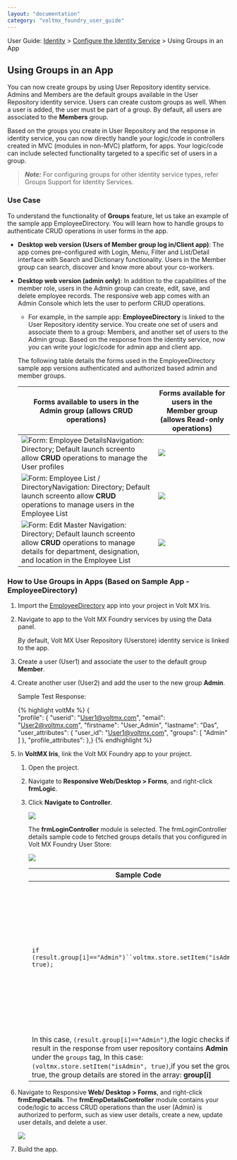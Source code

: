 ```yaml
---
layout: "documentation"
category: "voltmx_foundry_user_guide"
---
```

                               

User Guide: [Identity](Identity.html) > [Configure the Identity Service](ConfigureIdentiryService.html) > Using Groups in an App

Using Groups in an App
----------------------

You can now create groups by using User Repository identity service. Admins and Members are the default groups available in the User Repository identity service. Users can create custom groups as well. When a user is added, the user must be part of a group. By default, all users are associated to the **Members** group.

Based on the groups you create in User Repository and the response in identity service, you can now directly handle your logic/code in controllers created in MVC (modules in non-MVC) platform, for apps. Your logic/code can include selected functionality targeted to a specific set of users in a group.

> **_Note:_** For configuring groups for other identity service types, refer [](GroupsinIdentityServices.html)Groups Support for Identity Services.

### Use Case

To understand the functionality of **Groups** feature, let us take an example of the sample app EmployeeDirectory. You will learn how to handle groups to authenticate CRUD operations in user forms in the app.

*   **Desktop web version (Users of Member group log in/Client app)**: The app comes pre-configured with Login, Menu, Filter and List/Detail interface with Search and Dictionary functionality. Users in the Member group can search, discover and know more about your co-workers.
*   **Desktop web version (admin only)**: In addition to the capabilities of the member role, users in the Admin group can create, edit, save, and delete employee records. The responsive web app comes with an Admin Console which lets the user to perform CRUD operations.
    
    *   For example, in the sample app: **EmployeeDirectory** is linked to the User Repository identity service. You create one set of users and associate them to a group: Members, and another set of users to the Admin group. Based on the response from the identity service, now you can write your logic/code for admin app and client app.
    
    The following table details the forms used in the EmployeeDirectory sample app versions authenticated and authorized based admin and member groups.
    
    | Forms available to users in the **Admin** group (allows **CRUD** operations) | Forms available for users in the Member group (allows **Read-only** operations) |
    | --- | --- |
    | ![](Resources/Images/EmpDirAdminScree3_324x188.png)Form: Employee DetailsNavigation: Directory; Default launch screento allow **CRUD** operations to manage the User profiles | ![](Resources/Images/EmpDirMemberScree3_330x191.png)  |
    | ![](Resources/Images/EmpDirAdminScree1_317x184.png)Form: Employee List / DirectoryNavigation: Directory; Default launch screento allow **CRUD** operations to manage users in the Employee List | ![](Resources/Images/EmpDirMemberScree1_359x208.png) |
    | ![](Resources/Images/EmpDirAdminScree2_305x183.png)Form: Edit Master Navigation: Directory; Default launch screento allow **CRUD** operations to manage details for department, designation, and location in the Employee List | ![](Resources/Images/EmpDirMemberScree2_364x220.png) |
    

### How to Use Groups in Apps (Based on Sample App - EmployeeDirectory)

1.  Import the [EmployeeDirectory](https://marketplace.hclvoltmx.com/items/employee-directory-1) app into your project in Volt MX Iris.
2.  Navigate to app to the Volt MX Foundry services by using the Data panel.
    
    By default, Volt MX User Repository (Userstore) identity service is linked to the app.
    
3.  Create a user (User1) and associate the user to the default group **Member**.
4.  Create another user (User2) and add the user to the new group **Admin**.
    
    Sample Test Response:
    
    {% highlight voltMx %} {  
        "profile": {
            "userid": "User1@voltmx.com",
            "email": "User2@voltmx.com",
            "firstname": "User_Admin",
            "lastname": "Das",
            "user_attributes": {
                "user_id": "User1@voltmx.com",
                "groups": [
                    "Admin"
                ]
            },
            "profile_attributes": 
        },}
    {% endhighlight %}
5.  In **VoltMX Iris**, link the Volt MX Foundry app to your project.
    1.  Open the project.
    2.  Navigate to **Responsive Web/Desktop > Forms**, and right-click **frmLogic**.
    3.  Click **Navigate to Controller**.
        
        ![](Resources/Images/Groups/WebfrmLogin.png)
        
        The **frmLoginController** module is selected. The frmLoginController details sample code to fetched groups details that you configured in Volt MX Foundry User Store:
        
        ![](Resources/Images/Groups/WebfrmLoginController_757x355.png)
        
        | Sample Code | Description |
        | --- | --- |
        | `if (result.group[i]=="Admin")``voltmx.store.setItem("isAdmin", true);` | The Admin is the group in User Repository, which can contain users. You can write your logic to allow these users to perform CRUD operations in the Admin app version. |
        | In this case, `(result.group[i]=="Admin")`,the logic checks if the result in the response from user repository contains **Admin** under the `groups` tag, In this case: `(voltmx.store.setItem("isAdmin", true)`,if you set the group is true, the group details are stored in the array: **group\[i\]** ||
        
6.  Navigate to Responsive **Web/ Desktop > Forms**, and right-click **frmEmpDetails**. The **frmEmpDetailsController** module contains your code/logic to access CRUD operations than the user (Admin) is authorized to perform, such as view user details, create a new, update user details, and delete a user.
    
    ![](Resources/Images/Groups/WebEmpDetailController_630x357.png)
    
7.  Build the app.

